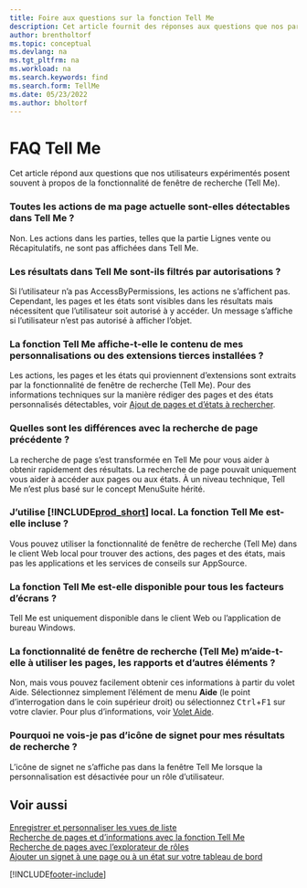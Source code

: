 ```yaml
---
title: Foire aux questions sur la fonction Tell Me
description: Cet article fournit des réponses aux questions que nos partenaires et clients posent souvent sur la fonction Tell Me.
author: brentholtorf
ms.topic: conceptual
ms.devlang: na
ms.tgt_pltfrm: na
ms.workload: na
ms.search.keywords: find
ms.search.form: TellMe
ms.date: 05/23/2022
ms.author: bholtorf
---
```

# FAQ Tell Me
Cet article répond aux questions que nos utilisateurs expérimentés posent souvent à propos de la fonctionnalité de fenêtre de recherche (Tell Me).

### Toutes les actions de ma page actuelle sont-elles détectables dans Tell Me ?

Non. Les actions dans les parties, telles que la partie Lignes vente ou Récapitulatifs, ne sont pas affichées dans Tell Me.

### Les résultats dans Tell Me sont-ils filtrés par autorisations ?

Si l’utilisateur n’a pas AccessByPermissions, les actions ne s’affichent pas. Cependant, les pages et les états sont visibles dans les résultats mais nécessitent que l’utilisateur soit autorisé à y accéder. Un message s’affiche si l’utilisateur n’est pas autorisé à afficher l’objet.

### La fonction Tell Me affiche-t-elle le contenu de mes personnalisations ou des extensions tierces installées ?

Les actions, les pages et les états qui proviennent d’extensions sont extraits par la fonctionnalité de fenêtre de recherche (Tell Me). Pour des informations techniques sur la manière rédiger des pages et des états personnalisés détectables, voir [Ajout de pages et d’états à rechercher](/dynamics365/business-central/dev-itpro/developer/devenv-al-menusuite-functionality).

### Quelles sont les différences avec la recherche de page précédente ?

La recherche de page s’est transformée en Tell Me pour vous aider à obtenir rapidement des résultats. La recherche de page pouvait uniquement vous aider à accéder aux pages ou aux états. À un niveau technique, Tell Me n’est plus basé sur le concept MenuSuite hérité.

### J’utilise [!INCLUDE[prod_short](includes/prod_short.md)] local. La fonction Tell Me est-elle incluse ?

Vous pouvez utiliser la fonctionnalité de fenêtre de recherche (Tell Me) dans le client Web local pour trouver des actions, des pages et des états, mais pas les applications et les services de conseils sur AppSource.

### La fonction Tell Me est-elle disponible pour tous les facteurs d’écrans ?

Tell Me est uniquement disponible dans le client Web ou l’application de bureau Windows.

<!-- removed in v20 because of Help pane
### Are the documentation results available in any language?
The help articles display in the language you have specified in **My Settings**, if help is available in that language.
-->

### La fonctionnalité de fenêtre de recherche (Tell Me) m’aide-t-elle à utiliser les pages, les rapports et d’autres éléments ?

Non, mais vous pouvez facilement obtenir ces informations à partir du volet Aide. Sélectionnez simplement l’élément de menu **Aide** (le point d’interrogation dans le coin supérieur droit) ou sélectionnez <kbd>Ctrl</kbd>+<kbd>F1</kbd> sur votre clavier. Pour plus d’informations, voir [Volet Aide](product-help-and-support.md#help-pane).

### Pourquoi ne vois-je pas d’icône de signet pour mes résultats de recherche ?

L’icône de signet ne s’affiche pas dans la fenêtre Tell Me lorsque la personnalisation est désactivée pour un rôle d’utilisateur.


## Voir aussi  
[Enregistrer et personnaliser les vues de liste](ui-views.md)  
[Recherche de pages et d’informations avec la fonction Tell Me](ui-search.md)  
[Recherche de pages avec l’explorateur de rôles](ui-role-explorer.md)  
[Ajouter un signet à une page ou à un état sur votre tableau de bord](ui-bookmarks.md)


[!INCLUDE[footer-include](includes/footer-banner.md)]